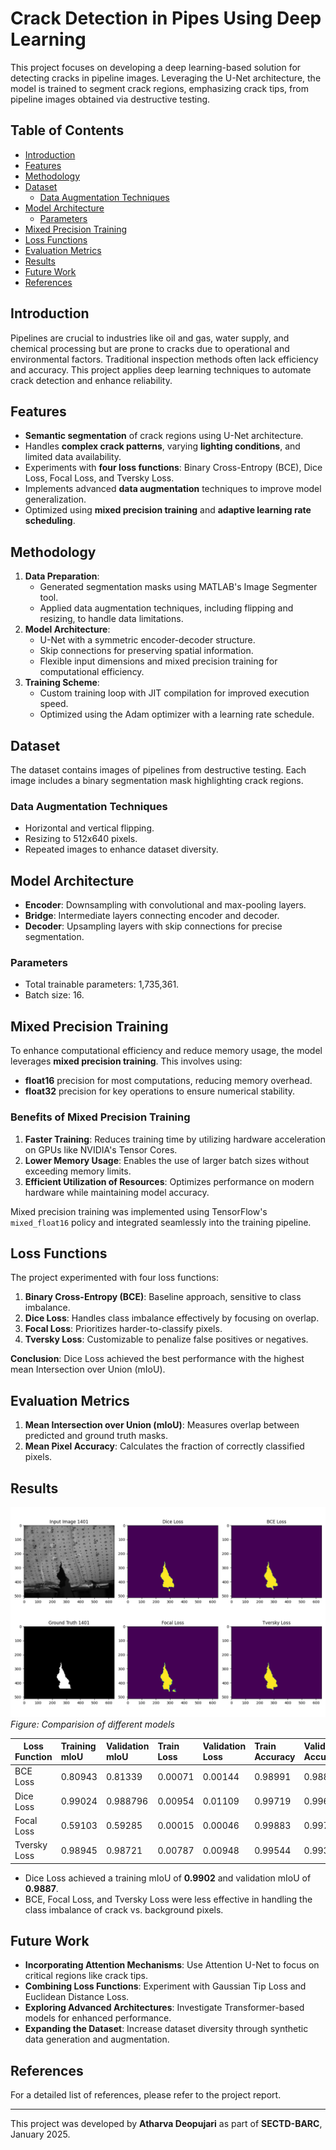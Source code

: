 # Crack Detection in Pipes Using Deep Learning

This project focuses on developing a deep learning-based solution for detecting cracks in pipeline images. Leveraging the U-Net architecture, the model is trained to segment crack regions, emphasizing crack tips, from pipeline images obtained via destructive testing.

## Table of Contents
- [Introduction](#introduction)
- [Features](#features)
- [Methodology](#methodology)
- [Dataset](#dataset)
  - [Data Augmentation Techniques](#data-augmentation-techniques)
- [Model Architecture](#model-architecture)
  - [Parameters](#parameters)
- [Mixed Precision Training](#mixed-precision-training)
- [Loss Functions](#loss-functions)
- [Evaluation Metrics](#evaluation-metrics)
- [Results](#results)
- [Future Work](#future-work)
- [References](#references)

## Introduction

Pipelines are crucial to industries like oil and gas, water supply, and chemical processing but are prone to cracks due to operational and environmental factors. Traditional inspection methods often lack efficiency and accuracy. This project applies deep learning techniques to automate crack detection and enhance reliability.

## Features
- **Semantic segmentation** of crack regions using U-Net architecture.
- Handles **complex crack patterns**, varying **lighting conditions**, and limited data availability.
- Experiments with **four loss functions**: Binary Cross-Entropy (BCE), Dice Loss, Focal Loss, and Tversky Loss.
- Implements advanced **data augmentation** techniques to improve model generalization.
- Optimized using **mixed precision training** and **adaptive learning rate scheduling**.

## Methodology
1. **Data Preparation**: 
   - Generated segmentation masks using MATLAB's Image Segmenter tool.
   - Applied data augmentation techniques, including flipping and resizing, to handle data limitations.
2. **Model Architecture**:
   - U-Net with a symmetric encoder-decoder structure.
   - Skip connections for preserving spatial information.
   - Flexible input dimensions and mixed precision training for computational efficiency.
3. **Training Scheme**:
   - Custom training loop with JIT compilation for improved execution speed.
   - Optimized using the Adam optimizer with a learning rate schedule.

## Dataset

The dataset contains images of pipelines from destructive testing. Each image includes a binary segmentation mask highlighting crack regions.

### Data Augmentation Techniques
- Horizontal and vertical flipping.
- Resizing to 512x640 pixels.
- Repeated images to enhance dataset diversity.

## Model Architecture

- **Encoder**: Downsampling with convolutional and max-pooling layers.
- **Bridge**: Intermediate layers connecting encoder and decoder.
- **Decoder**: Upsampling layers with skip connections for precise segmentation.

### Parameters
- Total trainable parameters: 1,735,361.
- Batch size: 16.

## Mixed Precision Training

To enhance computational efficiency and reduce memory usage, the model leverages **mixed precision training**. This involves using:
- **float16** precision for most computations, reducing memory overhead.
- **float32** precision for key operations to ensure numerical stability.

### Benefits of Mixed Precision Training
1. **Faster Training**: Reduces training time by utilizing hardware acceleration on GPUs like NVIDIA's Tensor Cores.
2. **Lower Memory Usage**: Enables the use of larger batch sizes without exceeding memory limits.
3. **Efficient Utilization of Resources**: Optimizes performance on modern hardware while maintaining model accuracy.

Mixed precision training was implemented using TensorFlow's `mixed_float16` policy and integrated seamlessly into the training pipeline.

## Loss Functions

The project experimented with four loss functions:
1. **Binary Cross-Entropy (BCE)**: Baseline approach, sensitive to class imbalance.
2. **Dice Loss**: Handles class imbalance effectively by focusing on overlap.
3. **Focal Loss**: Prioritizes harder-to-classify pixels.
4. **Tversky Loss**: Customizable to penalize false positives or negatives.

**Conclusion**: Dice Loss achieved the best performance with the highest mean Intersection over Union (mIoU).

## Evaluation Metrics

1. **Mean Intersection over Union (mIoU)**: Measures overlap between predicted and ground truth masks.
2. **Mean Pixel Accuracy**: Calculates the fraction of correctly classified pixels.

## Results

![Crack Detection Result](Images%20for%20Report/1401.png)
*Figure: Comparision of different models*

|Loss Function |Training mIoU |Validation mIoU |Train Loss |Validation Loss |Train Accuracy |Validation Accuracy |
| - | :- | :- | :- | :- | :- | :- |
|BCE Loss |0\.80943 |0\.81339 |0\.00071 |0\.00144 |0\.98991 |0\.98821 |
|Dice Loss |0\.99024 |0\.988796 |0\.00954 |0\.01109 |0\.99719 |0\.99689 |
|Focal Loss |0\.59103 |0\.59285 |0\.00015 |0\.00046 |0\.99883 |0\.99775 |
|Tversky Loss |0\.98945 |0\.98721 |0\.00787 |0\.00948 |0\.99544 |0\.99371 |

- Dice Loss achieved a training mIoU of **0.9902** and validation mIoU of **0.9887**.
- BCE, Focal Loss, and Tversky Loss were less effective in handling the class imbalance of crack vs. background pixels.

## Future Work

- **Incorporating Attention Mechanisms**: Use Attention U-Net to focus on critical regions like crack tips.
- **Combining Loss Functions**: Experiment with Gaussian Tip Loss and Euclidean Distance Loss.
- **Exploring Advanced Architectures**: Investigate Transformer-based models for enhanced performance.
- **Expanding the Dataset**: Increase dataset diversity through synthetic data generation and augmentation.

## References

For a detailed list of references, please refer to the project report.

---

This project was developed by **Atharva Deopujari** as part of **SECTD-BARC**, January 2025.
